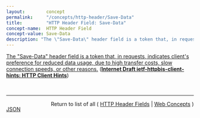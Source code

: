 ```yaml
---
layout:        concept
permalink:     "/concepts/http-header/Save-Data"
title:         "HTTP Header Field: Save-Data"
concept-name:  HTTP Header Field
concept-value: Save-Data
description: "The \"Save-Data\" header field is a token that, in requests, indicates client's preference for reduced data usage, due to high transfer costs, slow connection speeds, or other reasons."
---
```


[The "Save-Data" header field is a token that, in requests, indicates client's preference for reduced data usage, due to high transfer costs, slow connection speeds, or other reasons.](http://tools.ietf.org/html/draft-ietf-httpbis-client-hints#section-3.5 "Read documentation for HTTP Header Field &#34;Save-Data&#34;") (**[Internet Draft ietf-httpbis-client-hints: HTTP Client Hints](/specs/IETF/I-D/ietf-httpbis-client-hints "An increasing diversity of Web-connected devices and software capabilities has created a need to deliver optimized content for each device. This specification defines a set of HTTP request header fields, colloquially known as Client Hints, to address this. They are intended to be used as input to proactive content negotiation; just as the Accept header allows clients to indicate what formats they prefer, Client Hints allow clients to indicate a list of device and agent specific preferences.")**)

<br/>
<hr/>

<p style="float : left"><a href="./Save-Data.json" title="JSON representing this particular Web Concept value">JSON</a></p>
<p style="text-align: right">Return to list of all ( <a href="../http-header/">HTTP Header Fields</a> | <a href="../">Web Concepts</a> )</p>
